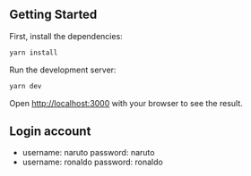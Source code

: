 ## Getting Started

First, install the dependencies:
```bash
yarn install
```

Run the development server:

```bash
yarn dev
```

Open [http://localhost:3000](http://localhost:3000) with your browser to see the result.

## Login account
- username: naruto password: naruto
- username: ronaldo password: ronaldo
